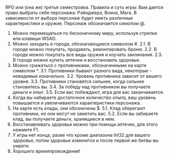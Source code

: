 ﻿RPG или (она же) третья семестровка.
Правила и суть игры:
Вам дается право выбрать себе персонажа: Рэйнджера, Воина, Мага. 
В зависимости от выбора персонаж будет иметь различные характеристики и оружие.
Персонаж обозначается симолом @.
1. Можно перемещаться по бесконечному миру, используя стрелки или клавиши WSAD.
2. Можно заходить в города, обозначающиеся символом #.
	2.1. В городе можно покупать, продавать, ремонтировать броню.
	2.2. В городе можно покупать все виды оружия и изучать заклинания.
	2.3. В городе можно купить аптечки и восстановить здоровье.
3. Можно сражаться с противниками, обозначенными на карте символом *.
	3.1. Противники бывают разного вида, некоторые - невидимые изначально.
	3.2. Уровень противника зависит от вашего уровня.
	3.3. Противники становятся сильнее, когда сильнее становитесь вы.
	3.4. За победу над противником вы получаете деньги и опыт.
	3.5. Если вас побеждают, игра для вас заканчивается.
4. Когда вы набираете достаточное количество опыта, ваш уровень повышается и увеличиваются характеристики персонажа.
5. На карте есть клады, они обозначены $.
	5.1. Клад оберегают противники, но они могут не заметить вас.
	5.2. Если вы забираете клад, вы получаете деньги, хранящиеся в нем.
6. Восстанавливать здоровье можно при помощи аптечек, для этого нажмите F1.
7. У игры нет конца, разве что кроме диапазона Int32 для вашего здоровья, потом здоровье изменится и после первой же битвы вы умрете.
8. Хорошего времяпровождения!